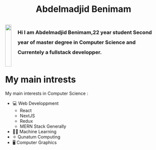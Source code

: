 

<h1 align="center">Abdelmadjid Benimam</h1> 
 
<div style="display:flex;gap:20px;flex-direction:row;">
   
 <div>
      <p align="center" >
        <img align="center" src="https://i.imgur.com/5WA8Hau.png" width="100%" height="100%"/>
      </p>
 </div>
    
 <div>
  <h3 style="line-height: 24pt;">
        Hi I am Abdelmadjid Benimam,22 year student Second year of master degree
        in Computer Science and Currentely a fullstack developper.
  </h3>
 </div>
</div>
  

 


# My main intrests
My main interests in Computer Science : 
- 💻 Web Developpment
    - React
    - NextJS
    - Redux
    - MERN Stack Generally
- 👩‍💻 Machine Learning
- ⚛ Qunatum Computing
- 🖥 Computer Graphics
